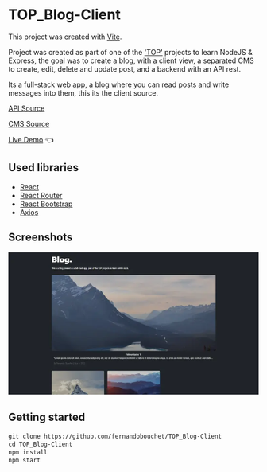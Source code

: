# TOP_Blog-Client

This project was created with [Vite](https://vitejs.dev/).

Project was created as part of one of the ['TOP'](https://www.theodinproject.com/) projects to learn NodeJS & Express, the goal was to create a blog, with a client view,
a separated CMS to create, edit, delete and update post, and a backend with an API rest.

Its a full-stack web app, a blog where you can read posts and write messages into them, this its the client source.


[API Source](https://github.com/fernandobouchet/TOP_blog-api)

[CMS Source](https://github.com/fernandobouchet/TOP_Blog-admin)


[Live Demo](https://blog-top.vercel.app/) :point_left:


## Used libraries

- [React](https://reactjs.org/)
- [React Router](https://reactrouter.com/)
- [React Bootstrap](https://react-bootstrap.github.io/)
- [Axios](https://axios-http.com/docs/intro)


## Screenshots

![App Screenshot](https://github.com/fernandobouchet/TOP_Blog-Client/blob/main/project_preview.webp?raw=true)

## Getting started

```
git clone https://github.com/fernandobouchet/TOP_Blog-Client
cd TOP_Blog-Client
npm install
npm start
```
